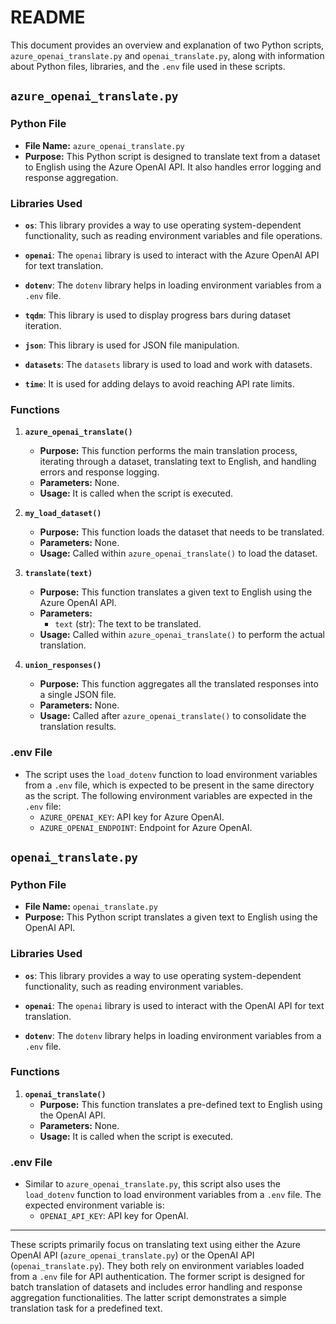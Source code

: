 # README

This document provides an overview and explanation of two Python scripts, `azure_openai_translate.py` and `openai_translate.py`, along with information about Python files, libraries, and the `.env` file used in these scripts.

## `azure_openai_translate.py`

### Python File
- **File Name:** `azure_openai_translate.py`
- **Purpose:** This Python script is designed to translate text from a dataset to English using the Azure OpenAI API. It also handles error logging and response aggregation.

### Libraries Used
- **`os`**: This library provides a way to use operating system-dependent functionality, such as reading environment variables and file operations.

- **`openai`**: The `openai` library is used to interact with the Azure OpenAI API for text translation.

- **`dotenv`**: The `dotenv` library helps in loading environment variables from a `.env` file.

- **`tqdm`**: This library is used to display progress bars during dataset iteration.

- **`json`**: This library is used for JSON file manipulation.

- **`datasets`**: The `datasets` library is used to load and work with datasets.

- **`time`**: It is used for adding delays to avoid reaching API rate limits.

### Functions

1. **`azure_openai_translate()`**
   - **Purpose:** This function performs the main translation process, iterating through a dataset, translating text to English, and handling errors and response logging.
   - **Parameters:** None.
   - **Usage:** It is called when the script is executed.

2. **`my_load_dataset()`**
   - **Purpose:** This function loads the dataset that needs to be translated.
   - **Parameters:** None.
   - **Usage:** Called within `azure_openai_translate()` to load the dataset.

3. **`translate(text)`**
   - **Purpose:** This function translates a given text to English using the Azure OpenAI API.
   - **Parameters:** 
     - `text` (str): The text to be translated.
   - **Usage:** Called within `azure_openai_translate()` to perform the actual translation.

4. **`union_responses()`**
   - **Purpose:** This function aggregates all the translated responses into a single JSON file.
   - **Parameters:** None.
   - **Usage:** Called after `azure_openai_translate()` to consolidate the translation results.

### .env File
- The script uses the `load_dotenv` function to load environment variables from a `.env` file, which is expected to be present in the same directory as the script. The following environment variables are expected in the `.env` file:
   - `AZURE_OPENAI_KEY`: API key for Azure OpenAI.
   - `AZURE_OPENAI_ENDPOINT`: Endpoint for Azure OpenAI.

## `openai_translate.py`

### Python File
- **File Name:** `openai_translate.py`
- **Purpose:** This Python script translates a given text to English using the OpenAI API.

### Libraries Used
- **`os`**: This library provides a way to use operating system-dependent functionality, such as reading environment variables.

- **`openai`**: The `openai` library is used to interact with the OpenAI API for text translation.

- **`dotenv`**: The `dotenv` library helps in loading environment variables from a `.env` file.

### Functions

1. **`openai_translate()`**
   - **Purpose:** This function translates a pre-defined text to English using the OpenAI API.
   - **Parameters:** None.
   - **Usage:** It is called when the script is executed.

### .env File
- Similar to `azure_openai_translate.py`, this script also uses the `load_dotenv` function to load environment variables from a `.env` file. The expected environment variable is:
   - `OPENAI_API_KEY`: API key for OpenAI.

---

These scripts primarily focus on translating text using either the Azure OpenAI API (`azure_openai_translate.py`) or the OpenAI API (`openai_translate.py`). They both rely on environment variables loaded from a `.env` file for API authentication. The former script is designed for batch translation of datasets and includes error handling and response aggregation functionalities. The latter script demonstrates a simple translation task for a predefined text.